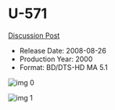 # U-571

[Discussion Post](https://www.avsforum.com/threads/bass-eq-for-filtered-movies.2995212/post-57622512)

* Release Date: 2008-08-26
* Production Year: 2000
* Format: BD/DTS-HD MA 5.1

![img 0](https://i.imgur.com/vpP5Vwf.jpg)

![img 1](https://i.imgur.com/IEWU5z0.jpg)

